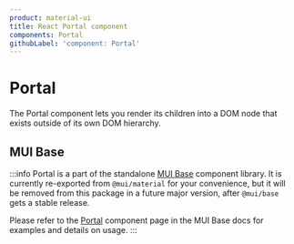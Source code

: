 ```yaml
---
product: material-ui
title: React Portal component
components: Portal
githubLabel: 'component: Portal'
---
```


# Portal

<p class="description">The Portal component lets you render its children into a DOM node that exists outside of its own DOM hierarchy.</p>

## MUI Base

:::info
Portal is a part of the standalone [MUI Base](/base/getting-started/overview/) component library.
It is currently re-exported from `@mui/material` for your convenience, but it will be removed from this package in a future major version, after `@mui/base` gets a stable release.

Please refer to the [Portal](/base/react-portal/) component page in the MUI Base docs for examples and details on usage.
:::

